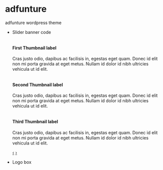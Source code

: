 adfunture
=========

adfunture wordpress theme

- Slider banner code


    <div id="myCarousel" class="carousel slide">
      <div class="carousel-inner">
        <div class="item active">
          <img src="http://twitter.github.com/bootstrap/assets/img/bootstrap-mdo-sfmoma-01.jpg" alt="">
          <div class="carousel-caption">
            <h4>First Thumbnail label</h4>
            <p>Cras justo odio, dapibus ac facilisis in, egestas eget quam. Donec id elit non mi porta gravida at eget metus. Nullam id dolor id nibh ultricies vehicula ut id elit.</p>
          </div>
        </div>
        <div class="item">
          <img src="http://twitter.github.com/bootstrap/assets/img/bootstrap-mdo-sfmoma-02.jpg" alt="">
          <div class="carousel-caption">
            <h4>Second Thumbnail label</h4>
            <p>Cras justo odio, dapibus ac facilisis in, egestas eget quam. Donec id elit non mi porta gravida at eget metus. Nullam id dolor id nibh ultricies vehicula ut id elit.</p>
          </div>
        </div>
        <div class="item">
          <img src="http://twitter.github.com/bootstrap/assets/img/bootstrap-mdo-sfmoma-03.jpg" alt="">
          <div class="carousel-caption">
            <h4>Third Thumbnail label</h4>
            <p>Cras justo odio, dapibus ac facilisis in, egestas eget quam. Donec id elit non mi porta gravida at eget metus. Nullam id dolor id nibh ultricies vehicula ut id elit.</p>
          </div>
        </div>
      </div>
      <a class="left carousel-control" href="#myCarousel" data-slide="prev">&lsaquo;</a>
      <a class="right carousel-control" href="#myCarousel" data-slide="next">&rsaquo;</a>
    </div>
    
- Logo box    